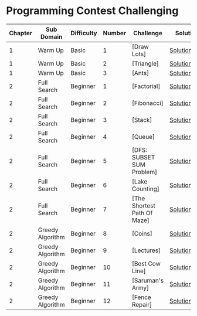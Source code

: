 # Programming Contest Challenging

| Chapter |       Sub Domain | Difficulty | Number | Challenge                     | Solution                                                           |
| ------- | ---------------- | ---------- | ------ | ----------------------------- | ------------------------------------------------------------------ |
|       1 |          Warm Up |      Basic |      1 | [Draw Lots]                   | [Solution.java](src/chapter1/basic/example1/Solution.java?ts=4)    |
|       1 |          Warm Up |      Basic |      2 | [Triangle]                    | [Solution.java](src/chapter1/basic/example2/Solution.java?ts=4)    |
|       1 |          Warm Up |      Basic |      3 | [Ants]                        | [Solution.java](src/chapter1/basic/example3/Solution.java?ts=4)    |
|       2 |      Full Search |   Beginner |      1 | [Factorial]                   | [Solution.java](src/chapter2/beginner/example1/Solution.java?ts=4) |
|       2 |      Full Search |   Beginner |      2 | [Fibonacci]                   | [Solution.java](src/chapter2/beginner/example2/Solution.java?ts=4) |
|       2 |      Full Search |   Beginner |      3 | [Stack]                       | [Solution.java](src/chapter2/beginner/example3/Solution.java?ts=4) |
|       2 |      Full Search |   Beginner |      4 | [Queue]                       | [Solution.java](src/chapter2/beginner/example4/Solution.java?ts=4) |
|       2 |      Full Search |   Beginner |      5 | [DFS: SUBSET SUM Problem]     | [Solution.java](src/chapter2/beginner/example5/Solution.java?ts=4) |
|       2 |      Full Search |   Beginner |      6 | [Lake Counting]               | [Solution.java](src/chapter2/beginner/example6/Solution.java?ts=4) |
|       2 |      Full Search |   Beginner |      7 | [The Shortest Path Of Maze]   | [Solution.java](src/chapter2/beginner/example7/Solution.java?ts=4) |
|       2 | Greedy Algorithm |   Beginner |      8 | [Coins]                       | [Solution.java](src/chapter2/beginner/example8/Solution.java?ts=4) |
|       2 | Greedy Algorithm |   Beginner |      9 | [Lectures]                    | [Solution.java](src/chapter2/beginner/example9/Solution.java?ts=4) |
|       2 | Greedy Algorithm |   Beginner |     10 | [Best Cow Line]               | [Solution.java](src/chapter2/beginner/example10/Solution.java?ts=4)|
|       2 | Greedy Algorithm |   Beginner |     11 | [Saruman's Army]              | [Solution.java](src/chapter2/beginner/example11/Solution.java?ts=4)|
|       2 | Greedy Algorithm |   Beginner |     12 | [Fence Repair]                | [Solution.java](src/chapter2/beginner/example12/Solution.java?ts=4)|